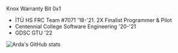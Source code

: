 <p>Knox Warranty Bit 0x1</p>

 
 <ul>
  <li>İTÜ HS FRC Team #7071 '18-'21.  2X Finalist Programmer & Pilot</li>
  <li>Centennial College Software Engineering '20-'21</li>
  <li>GDSC GTU '22</li>
</ul> 


![Arda's GitHub stats](https://github-readme-stats.vercel.app/api?username=Zephyrus7&show_icons=true&theme=transparent)
